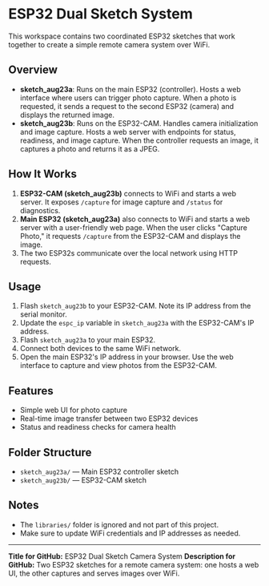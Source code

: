 # ESP32 Dual Sketch System

This workspace contains two coordinated ESP32 sketches that work together to create a simple remote camera system over WiFi.

## Overview

- **sketch_aug23a**: Runs on the main ESP32 (controller). Hosts a web interface where users can trigger photo capture. When a photo is requested, it sends a request to the second ESP32 (camera) and displays the returned image.
- **sketch_aug23b**: Runs on the ESP32-CAM. Handles camera initialization and image capture. Hosts a web server with endpoints for status, readiness, and image capture. When the controller requests an image, it captures a photo and returns it as a JPEG.

## How It Works

1. **ESP32-CAM (sketch_aug23b)** connects to WiFi and starts a web server. It exposes `/capture` for image capture and `/status` for diagnostics.
2. **Main ESP32 (sketch_aug23a)** also connects to WiFi and starts a web server with a user-friendly web page. When the user clicks "Capture Photo," it requests `/capture` from the ESP32-CAM and displays the image.
3. The two ESP32s communicate over the local network using HTTP requests.

## Usage

1. Flash `sketch_aug23b` to your ESP32-CAM. Note its IP address from the serial monitor.
2. Update the `espc_ip` variable in `sketch_aug23a` with the ESP32-CAM's IP address.
3. Flash `sketch_aug23a` to your main ESP32.
4. Connect both devices to the same WiFi network.
5. Open the main ESP32's IP address in your browser. Use the web interface to capture and view photos from the ESP32-CAM.

## Features

- Simple web UI for photo capture
- Real-time image transfer between two ESP32 devices
- Status and readiness checks for camera health

## Folder Structure

- `sketch_aug23a/` — Main ESP32 controller sketch
- `sketch_aug23b/` — ESP32-CAM sketch

## Notes

- The `libraries/` folder is ignored and not part of this project.
- Make sure to update WiFi credentials and IP addresses as needed.

---

**Title for GitHub:** ESP32 Dual Sketch Camera System
**Description for GitHub:** Two ESP32 sketches for a remote camera system: one hosts a web UI, the other captures and serves images over WiFi.
